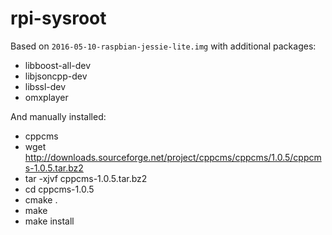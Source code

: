 # rpi-sysroot

Based on `2016-05-10-raspbian-jessie-lite.img` with additional packages:
* libboost-all-dev
* libjsoncpp-dev
* libssl-dev
* omxplayer

And manually installed:
* cppcms
 * wget http://downloads.sourceforge.net/project/cppcms/cppcms/1.0.5/cppcms-1.0.5.tar.bz2
 * tar -xjvf cppcms-1.0.5.tar.bz2
 * cd cppcms-1.0.5
 * cmake .
 * make
 * make install
